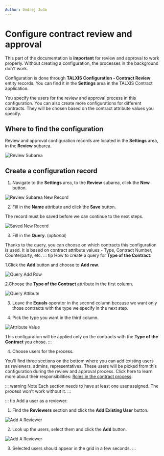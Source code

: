```yaml
---
Author: Ondrej Juda
---
```


# Configure contract review and approval

This part of the documentation is **important** for review and approval to work properly. Without creating a configuration, the processes in the background don't work.

Configuration is done through **TALXIS Configuration - Contract Review** entity records. You can find it in the **Settings** area in the TALXIS Contract application.

You specify the users for the review and approval process in this configuration. You can also create more configurations for different contracts. They will be chosen based on the contract attribute values you specify.

## Where to find the configuration

Review and approval configuration records are located in the **Settings** area, in the **Review** subarea.

![Review Subarea](/.attachments/CustomizerGuide/Contract/configure-contract-review-and-approval-1.png)

## Create a configuration record

1. Navigate to the **Settings** area, to the **Review** subarea, click the **New** button.

![Review Subarea New Record](/.attachments/CustomizerGuide/Contract/configure-contract-review-and-approval-2.png)

2. Fill in the **Name** attribute and click the **Save** button.

The record must be saved before we can continue to the next steps.

![Saved New Record](/.attachments/CustomizerGuide/Contract/configure-contract-review-and-approval-3.png)

3. Fill in the **Query**. (_optional_)

Thanks to the query, you can choose on which contracts this configuration is used. It is based on contract attribute values - Type, Contract Number, Counterparty, etc.
::: tip
How to create a query for **Type of the Contract**:

1.Click the **Add** button and choose to **Add row**.

![Query Add Row](/.attachments/CustomizerGuide/Contract/configure-contract-review-and-approval-4.png)

2.Choose the **Type of the Contract** attribute in the first column.

![Query Attibute](/.attachments/CustomizerGuide/Contract/configure-contract-review-and-approval-5.png)

3. Leave the **Equals** operator in the second column because we want only those contracts with the type we specify in the next step.

4. Pick the type you want in the third column.

![Attribute Value](/.attachments/CustomizerGuide/Contract/configure-contract-review-and-approval-6.png)

This configuration will be applied only on the contracts with the **Type of the Contract** you chose.
:::

4. Choose users for the process.

You'll find three sections on the bottom where you can add existing users as reviewers, admins, representatives. These users will be picked from this configuration during the review and approval process. Click here to learn more about their responsibilities: [Roles in the contract process](/en/user-guide/model-driven-apps/business-process/contract/roles-in-the-contract-process/).

::: warning Note
Each section needs to have at least one user assigned. The process won't work without it.
:::

::: tip
Add a user as a reviewer:

1. Find the **Reviewers** section and click the **Add Existing User** button.

![Add A Reviewer](/.attachments/CustomizerGuide/Contract/configure-contract-review-and-approval-7.png)

2. Look up the users, select them and click the **Add** button.

![Add A Reviewer](/.attachments/CustomizerGuide/Contract/configure-contract-review-and-approval-8.png)

3. Selected users should appear in the grid in a few seconds.
:::